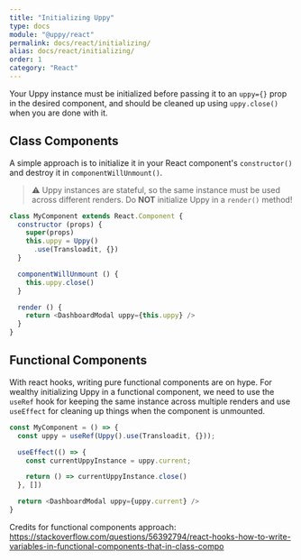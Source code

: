 ```yaml
---
title: "Initializing Uppy"
type: docs
module: "@uppy/react"
permalink: docs/react/initializing/
alias: docs/react/initializing/
order: 1
category: "React"
---
```


Your Uppy instance must be initialized before passing it to an `uppy={}` prop in the desired component,
and should be cleaned up using `uppy.close()` when you are done with it.

## Class Components

A simple approach is to initialize it in your React component's `constructor()` and destroy it in `componentWillUnmount()`.

> ⚠ Uppy instances are stateful, so the same instance must be used across different renders.
> Do **NOT** initialize Uppy in a `render()` method!

```js
class MyComponent extends React.Component {
  constructor (props) {
    super(props)
    this.uppy = Uppy()
      .use(Transloadit, {})
  }

  componentWillUnmount () {
    this.uppy.close()
  }

  render () {
    return <DashboardModal uppy={this.uppy} />
  }
}
```

## Functional Components

With react hooks, writing pure functional components are on hype. For wealthy initializing Uppy in a functional component, we need to use the `useRef` hook for keeping the same instance across multiple renders and use `useEffect` for cleaning up things when the component is unmounted.

```js
const MyComponent = () => {
  const uppy = useRef(Uppy().use(Transloadit, {}));

  useEffect(() => {
    const currentUppyInstance = uppy.current;

    return () => currentUppyInstance.close()
  }, [])

  return <DashboardModal uppy={uppy.current} />
}
```

Credits for functional components approach: https://stackoverflow.com/questions/56392794/react-hooks-how-to-write-variables-in-functional-components-that-in-class-compo
